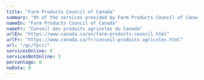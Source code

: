 ```yaml
---
title: "Farm Products Council of Canada"
summary: "0% of the services provided by Farm Products Council of Canada are available end-to-end online. 0 are available online, and 3 are not available online."
nameEn: "Farm Products Council of Canada"
nameFr: "Conseil des produits agricoles du Canada"
urlEn: "https://www.canada.ca/en/farm-products-council.html"
urlFr: "https://www.canada.ca/fr/conseil-produits-agricoles.html"
url: "/gc/fpcc/"
servicesOnline: 0
servicesNotOnline: 3
percentage: 0
noData: 0
---
```

